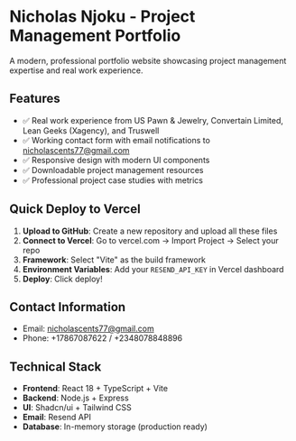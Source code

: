 # Nicholas Njoku - Project Management Portfolio

A modern, professional portfolio website showcasing project management expertise and real work experience.

## Features

- ✅ Real work experience from US Pawn & Jewelry, Convertain Limited, Lean Geeks (Xagency), and Truswell
- ✅ Working contact form with email notifications to nicholascents77@gmail.com
- ✅ Responsive design with modern UI components
- ✅ Downloadable project management resources
- ✅ Professional project case studies with metrics

## Quick Deploy to Vercel

1. **Upload to GitHub**: Create a new repository and upload all these files
2. **Connect to Vercel**: Go to vercel.com → Import Project → Select your repo
3. **Framework**: Select "Vite" as the build framework
4. **Environment Variables**: Add your `RESEND_API_KEY` in Vercel dashboard
5. **Deploy**: Click deploy!

## Contact Information

- Email: nicholascents77@gmail.com
- Phone: +17867087622 / +2348078848896

## Technical Stack

- **Frontend**: React 18 + TypeScript + Vite
- **Backend**: Node.js + Express
- **UI**: Shadcn/ui + Tailwind CSS
- **Email**: Resend API
- **Database**: In-memory storage (production ready)
